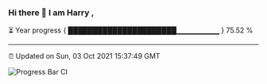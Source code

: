 ### Hi there 👋 I am Harry , 

⏳ Year progress { ██████████████████████▁▁▁▁▁▁▁▁ } 75.52 %

---

⏰ Updated on Sun, 03 Oct 2021 15:37:49 GMT

![Progress Bar CI](https://github.com/duykhang68/duykhang68/workflows/Progress%20Bar%20CI/badge.svg)
